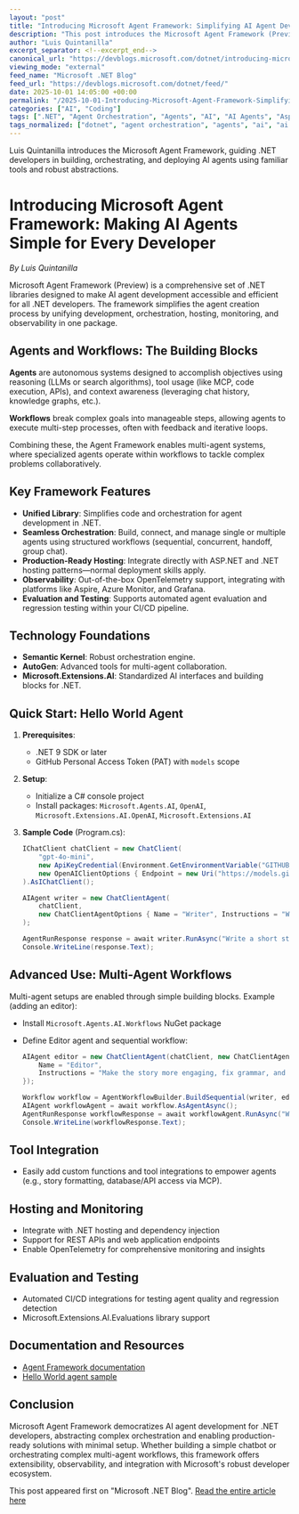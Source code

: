 ```yaml
---
layout: "post"
title: "Introducing Microsoft Agent Framework: Simplifying AI Agent Development for .NET Developers"
description: "This post introduces the Microsoft Agent Framework (Preview), a new .NET-based library that streamlines the creation, orchestration, hosting, and monitoring of production-ready AI agents. Targeted at .NET developers, it details key building blocks like agents and workflows, illustrates simple and multi-agent setups, and demonstrates integration with existing .NET tools and telemetry platforms for robust deployment and observability."
author: "Luis Quintanilla"
excerpt_separator: <!--excerpt_end-->
canonical_url: "https://devblogs.microsoft.com/dotnet/introducing-microsoft-agent-framework-preview/"
viewing_mode: "external"
feed_name: "Microsoft .NET Blog"
feed_url: "https://devblogs.microsoft.com/dotnet/feed/"
date: 2025-10-01 14:05:00 +00:00
permalink: "/2025-10-01-Introducing-Microsoft-Agent-Framework-Simplifying-AI-Agent-Development-for-NET-Developers.html"
categories: ["AI", "Coding"]
tags: [".NET", "Agent Orchestration", "Agents", "AI", "AI Agents", "Aspire", "AutoGen", "Azure Monitor", "C#", "ChatClientAgent", "Coding", "Evaluation", "GitHub Models", "Hosting", "MCP", "Microsoft Agent Framework", "Microsoft.Extensions.AI", "Microsoftagentframework", "News", "NuGet Packages", "Observability", "OpenTelemetry", "Semantic Kernel", "Testing", "Workflow Automation"]
tags_normalized: ["dotnet", "agent orchestration", "agents", "ai", "ai agents", "aspire", "autogen", "azure monitor", "csharp", "chatclientagent", "coding", "evaluation", "github models", "hosting", "mcp", "microsoft agent framework", "microsoftdotextensionsdotai", "microsoftagentframework", "news", "nuget packages", "observability", "opentelemetry", "semantic kernel", "testing", "workflow automation"]
---
```


Luis Quintanilla introduces the Microsoft Agent Framework, guiding .NET developers in building, orchestrating, and deploying AI agents using familiar tools and robust abstractions.<!--excerpt_end-->

# Introducing Microsoft Agent Framework: Making AI Agents Simple for Every Developer

*By Luis Quintanilla*

Microsoft Agent Framework (Preview) is a comprehensive set of .NET libraries designed to make AI agent development accessible and efficient for all .NET developers. The framework simplifies the agent creation process by unifying development, orchestration, hosting, monitoring, and observability in one package.

## Agents and Workflows: The Building Blocks

**Agents** are autonomous systems designed to accomplish objectives using reasoning (LLMs or search algorithms), tool usage (like MCP, code execution, APIs), and context awareness (leveraging chat history, knowledge graphs, etc.).

**Workflows** break complex goals into manageable steps, allowing agents to execute multi-step processes, often with feedback and iterative loops.

Combining these, the Agent Framework enables multi-agent systems, where specialized agents operate within workflows to tackle complex problems collaboratively.

## Key Framework Features

- **Unified Library**: Simplifies code and orchestration for agent development in .NET.
- **Seamless Orchestration**: Build, connect, and manage single or multiple agents using structured workflows (sequential, concurrent, handoff, group chat).
- **Production-Ready Hosting**: Integrate directly with ASP.NET and .NET hosting patterns—normal deployment skills apply.
- **Observability**: Out-of-the-box OpenTelemetry support, integrating with platforms like Aspire, Azure Monitor, and Grafana.
- **Evaluation and Testing**: Supports automated agent evaluation and regression testing within your CI/CD pipeline.

## Technology Foundations

- **Semantic Kernel**: Robust orchestration engine.
- **AutoGen**: Advanced tools for multi-agent collaboration.
- **Microsoft.Extensions.AI**: Standardized AI interfaces and building blocks for .NET.

## Quick Start: Hello World Agent

1. **Prerequisites**:
   - .NET 9 SDK or later
   - GitHub Personal Access Token (PAT) with `models` scope
2. **Setup**:
   - Initialize a C# console project
   - Install packages: `Microsoft.Agents.AI`, `OpenAI`, `Microsoft.Extensions.AI.OpenAI`, `Microsoft.Extensions.AI`
3. **Sample Code** (Program.cs):

   ```csharp
   IChatClient chatClient = new ChatClient(
       "gpt-4o-mini",
       new ApiKeyCredential(Environment.GetEnvironmentVariable("GITHUB_TOKEN")!),
       new OpenAIClientOptions { Endpoint = new Uri("https://models.github.ai/inference") }
   ).AsIChatClient();

   AIAgent writer = new ChatClientAgent(
       chatClient,
       new ChatClientAgentOptions { Name = "Writer", Instructions = "Write stories that are engaging and creative." }
   );

   AgentRunResponse response = await writer.RunAsync("Write a short story about a haunted house.");
   Console.WriteLine(response.Text);
   ```

## Advanced Use: Multi-Agent Workflows

Multi-agent setups are enabled through simple building blocks. Example (adding an editor):

- Install `Microsoft.Agents.AI.Workflows` NuGet package
- Define Editor agent and sequential workflow:

   ```csharp
   AIAgent editor = new ChatClientAgent(chatClient, new ChatClientAgentOptions {
       Name = "Editor",
       Instructions = "Make the story more engaging, fix grammar, and enhance the plot."
   });

   Workflow workflow = AgentWorkflowBuilder.BuildSequential(writer, editor);
   AIAgent workflowAgent = await workflow.AsAgentAsync();
   AgentRunResponse workflowResponse = await workflowAgent.RunAsync("Write a short story about a haunted house.");
   Console.WriteLine(workflowResponse.Text);
   ```

## Tool Integration

- Easily add custom functions and tool integrations to empower agents (e.g., story formatting, database/API access via MCP).

## Hosting and Monitoring

- Integrate with .NET hosting and dependency injection
- Support for REST APIs and web application endpoints
- Enable OpenTelemetry for comprehensive monitoring and insights

## Evaluation and Testing

- Automated CI/CD integrations for testing agent quality and regression detection
- Microsoft.Extensions.AI.Evaluations library support

## Documentation and Resources

- [Agent Framework documentation](https://aka.ms/dotnet/agent-framework/docs)
- [Hello World agent sample](https://aka.ms/dotnet/agent-framework/helloworld)

## Conclusion

Microsoft Agent Framework democratizes AI agent development for .NET developers, abstracting complex orchestration and enabling production-ready solutions with minimal setup. Whether building a simple chatbot or orchestrating complex multi-agent workflows, this framework offers extensibility, observability, and integration with Microsoft's robust developer ecosystem.

This post appeared first on "Microsoft .NET Blog". [Read the entire article here](https://devblogs.microsoft.com/dotnet/introducing-microsoft-agent-framework-preview/)
